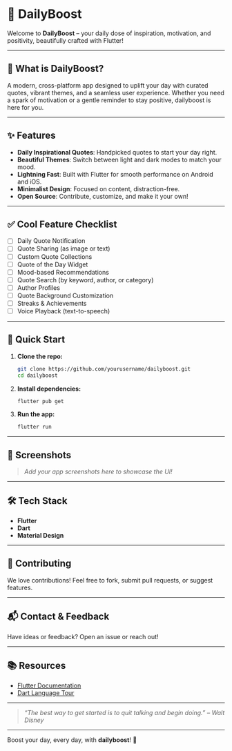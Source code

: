 # 🚀 DailyBoost

Welcome to **DailyBoost** – your daily dose of inspiration, motivation, and positivity, beautifully crafted with Flutter!

---

## 🌟 What is DailyBoost?
A modern, cross-platform app designed to uplift your day with curated quotes, vibrant themes, and a seamless user experience. Whether you need a spark of motivation or a gentle reminder to stay positive, dailyboost is here for you.

---

## ✨ Features
- **Daily Inspirational Quotes**: Handpicked quotes to start your day right.
- **Beautiful Themes**: Switch between light and dark modes to match your mood.
- **Lightning Fast**: Built with Flutter for smooth performance on Android and iOS.
- **Minimalist Design**: Focused on content, distraction-free.
- **Open Source**: Contribute, customize, and make it your own!

---

## ✅ Cool Feature Checklist
- [ ] Daily Quote Notification
- [ ] Quote Sharing (as image or text)
- [ ] Custom Quote Collections
- [ ] Quote of the Day Widget
- [ ] Mood-based Recommendations
- [ ] Quote Search (by keyword, author, or category)
- [ ] Author Profiles
- [ ] Quote Background Customization
- [ ] Streaks & Achievements
- [ ] Voice Playback (text-to-speech)

---

## 🚦 Quick Start
1. **Clone the repo:**
   ```bash
   git clone https://github.com/yourusername/dailyboost.git
   cd dailyboost
   ```
2. **Install dependencies:**
   ```bash
   flutter pub get
   ```
3. **Run the app:**
   ```bash
   flutter run
   ```

---

## 📸 Screenshots
> _Add your app screenshots here to showcase the UI!_

---

## 🛠️ Tech Stack
- **Flutter**
- **Dart**
- **Material Design**

---

## 🤝 Contributing
We love contributions! Feel free to fork, submit pull requests, or suggest features.

---

## 📬 Contact & Feedback
Have ideas or feedback? Open an issue or reach out!

---

## 📚 Resources
- [Flutter Documentation](https://docs.flutter.dev/)
- [Dart Language Tour](https://dart.dev/guides/language/language-tour)

---

> _“The best way to get started is to quit talking and begin doing.” – Walt Disney_

---

Boost your day, every day, with **dailyboost**! 🌈
